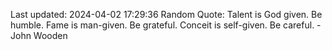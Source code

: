 Last updated: 2024-04-02 17:29:36
Random Quote: Talent is God given. Be humble. Fame is man-given. Be grateful. Conceit is self-given. Be careful. - John Wooden
